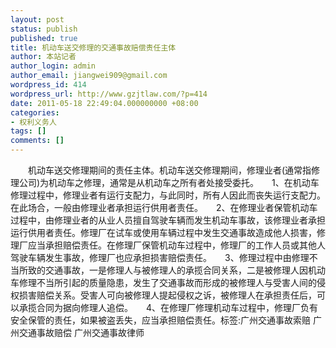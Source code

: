 ```yaml
---
layout: post
status: publish
published: true
title: 机动车送交修理的交通事故赔偿责任主体
author: 本站记者
author_login: admin
author_email: jiangwei909@gmail.com
wordpress_id: 414
wordpress_url: http://www.gzjtlaw.com/?p=414
date: 2011-05-18 22:49:04.000000000 +08:00
categories:
- 权利义务人
tags: []
comments: []
---
```

　　机动车送交修理期间的责任主体。机动车送交修理期间，修理业者(通常指修理公司)为机动车之修理，通常是从机动车之所有者处接受委托。　　1、在机动车修理过程中，修理业者有运行支配力，与此同时，所有人因此而丧失运行支配力。在此场合，一般由修理业者承担运行供用者责任。　　2、在修理业者保管机动车过程中，由修理业者的从业人员擅自驾驶车辆而发生机动车事故，该修理业者承担运行供用者责任。修理厂在试车或使用车辆过程中发生交通事故造成他人损害，修理厂应当承担赔偿责任。在修理厂保管机动车过程中，修理厂的工作人员或其他人驾驶车辆发生事故，修理厂也应承担损害赔偿责任。　　3、修理过程中由修理不当所致的交通事故，一是修理人与被修理人的承揽合同关系，二是被修理人因机动车修理不当所引起的质量隐患，发生了交通事故而形成的被修理人与受害人间的侵权损害赔偿关系。受害人可向被修理人提起侵权之诉，被修理人在承担责任后，可以承揽合同为据向修理人追偿。　　4、在修理厂修理机动车过程中，修理厂负有安全保管的责任，如果被盗丢失，应当承担赔偿责任。标签:广州交通事故索赔 广州交通事故赔偿 广州交通事故律师
